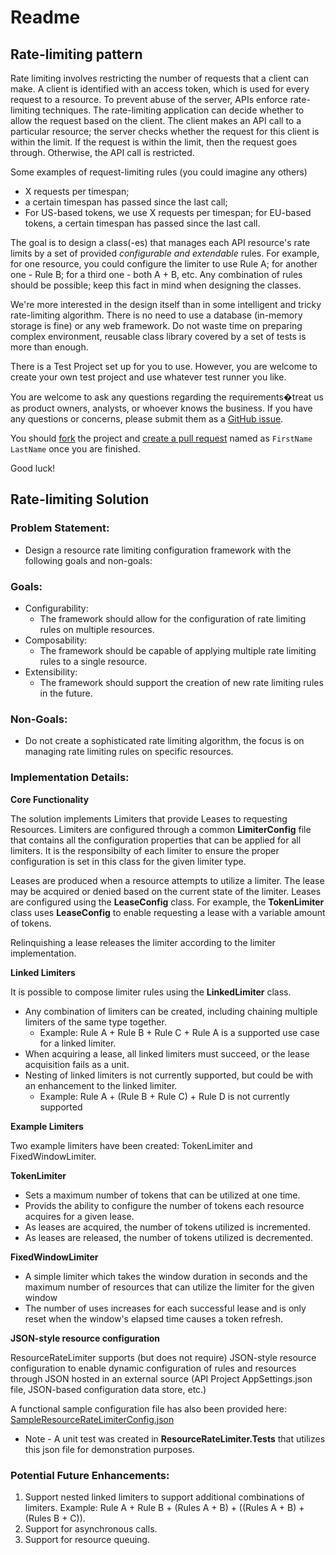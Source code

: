 # Readme

## Rate-limiting pattern

Rate limiting involves restricting the number of requests that a client can make.
A client is identified with an access token, which is used for every request to a resource.
To prevent abuse of the server, APIs enforce rate-limiting techniques.
The rate-limiting application can decide whether to allow the request based on the client.
The client makes an API call to a particular resource; the server checks whether the request for this client is within the limit.
If the request is within the limit, then the request goes through.
Otherwise, the API call is restricted.

Some examples of request-limiting rules (you could imagine any others)
* X requests per timespan;
* a certain timespan has passed since the last call;
* For US-based tokens, we use X requests per timespan; for EU-based tokens, a certain timespan has passed since the last call.

The goal is to design a class(-es) that manages each API resource's rate limits by a set of provided *configurable and extendable* rules. For example, for one resource, you could configure the limiter to use Rule A; for another one - Rule B; for a third one - both A + B, etc. Any combination of rules should be possible; keep this fact in mind when designing the classes.

We're more interested in the design itself than in some intelligent and tricky rate-limiting algorithm. There is no need to use a database (in-memory storage is fine) or any web framework. Do not waste time on preparing complex environment, reusable class library covered by a set of tests is more than enough.

There is a Test Project set up for you to use. However, you are welcome to create your own test project and use whatever test runner you like.   

You are welcome to ask any questions regarding the requirements�treat us as product owners, analysts, or whoever knows the business.
If you have any questions or concerns, please submit them as a [GitHub issue](https://github.com/crexi-dev/rate-limiter/issues).

You should [fork](https://help.github.com/en/github/getting-started-with-github/fork-a-repo) the project and [create a pull request](https://help.github.com/en/github/collaborating-with-issues-and-pull-requests/creating-a-pull-request-from-a-fork) named as `FirstName LastName` once you are finished.

Good luck!

## Rate-limiting Solution

### Problem Statement:
- Design a resource rate limiting configuration framework with the following goals and non-goals:

### Goals:
- Configurability:
	- The framework should allow for the configuration of rate limiting rules on multiple resources.
- Composability:
	- The framework should be capable of applying multiple rate limiting rules to a single resource.
- Extensibility:
	- The framework should support the creation of new rate limiting rules in the future.

### Non-Goals:
- Do not create a sophisticated rate limiting algorithm, the focus is on managing rate limiting rules on specific resources.

### Implementation Details:

**Core Functionality**

The solution implements Limiters that provide Leases to requesting Resources. Limiters are configured through a common **LimiterConfig** file that contains all the configuration properties that can be applied for all limiters. It is the responsibilty of each limiter to ensure the proper configuration is set in this class for the given limiter type. 

Leases are produced when a resource attempts to utilize a limiter. The lease may be acquired or denied based on the current state of the limiter. Leases are configured using the **LeaseConfig** class. For example, the **TokenLimiter** class uses **LeaseConfig** to enable requesting a lease with a variable amount of tokens.

Relinquishing a lease releases the limiter according to the limiter implementation.

**Linked Limiters**

It is possible to compose limiter rules using the **LinkedLimiter** class. 

- Any combination of limiters can be created, including chaining multiple limiters of the same type together.
	- Example: Rule A + Rule B + Rule C + Rule A  is a supported use case for a linked limiter.
- When acquiring a lease, all linked limiters must succeed, or the lease acquisition fails as a unit.
- Nesting of linked limiters is not currently supported, but could be with an enhancement to the linked limiter.
	- Example: Rule A + (Rule B + Rule C) + Rule D is not currently supported

**Example Limiters**

Two example limiters have been created: TokenLimiter and FixedWindowLimiter. 

**TokenLimiter** 

- Sets a maximum number of tokens that can be utilized at one time.
- Provids the ability to configure the number of tokens each resource acquires for a given lease.
- As leases are acquired, the number of tokens utilized is incremented.
- As leases are released, the number of tokens utilized is decremented.

**FixedWindowLimiter** 

- A simple limiter which takes the window duration in seconds and the maximum number of resources that can utilize the limiter for the given window
- The number of uses increases for each successful lease and is only reset when the window's elapsed time causes a token refresh.

**JSON-style resource configuration**

ResourceRateLimiter supports (but does not require) JSON-style resource configuration to enable dynamic configuration of rules and resources through JSON hosted in an external source (API Project AppSettings.json file, JSON-based configuration data store, etc.)

A functional sample configuration file has also been provided here: [SampleResourceRateLimiterConfig.json](SampleResourceRateLimiterConfig.json)

* Note - A unit test was created in **ResourceRateLimiter.Tests** that utilizes this json file for demonstration purposes.

### Potential Future Enhancements:

1. Support nested linked limiters to support additional combinations of limiters.
	Example: Rule A + Rule B + (Rules A + B) + ((Rules A + B) + (Rules B + C)).
2. Support for asynchronous calls.
3. Support for resource queuing.
